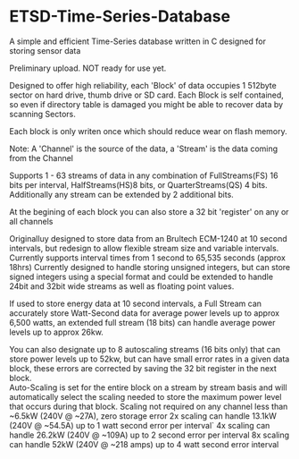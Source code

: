 # ETSD-Time-Series-Database
A simple and efficient Time-Series database written in C designed for storing sensor data

Preliminary upload.  NOT ready for use yet.

Designed to offer high reliability, each 'Block' of data occupies 1 512byte sector on hard drive, thumb drive or SD card.
Each Block is self contained, so even if directory table is damaged you might be able to recover data by scanning Sectors.

Each block is only writen once which should reduce wear on flash memory.

Note: A 'Channel' is the source of the data, a 'Stream' is the data coming from the Channel

Supports 1 - 63 streams of data in any combination of FullStreams(FS) 16 bits per interval, HalfStreams(HS)8 bits, or QuarterStreams(QS) 4 bits.  Additionally any stream can be extended by 2 additional bits.

At the begining of each block you can also store a 32 bit 'register' on any or all channels
 
Originalluy designed to store data from an Brultech ECM-1240 at 10 second intervals, but redesign to allow flexible stream size and variable intervals.  Currently supports interval times from 1 second to 65,535 seconds (approx 18hrs) 
Currently designed to handle storing unsigned integers, but can store signed integers using a special format and could be extended to handle 24bit and 32bit wide streams as well as floating point values.

If used to store energy data at 10 second intervals, a Full Stream can accurately store Watt-Second data for average power levels up to approx 6,500 watts, an extended full stream (18 bits) can handle average power levels up to approx 26kw.

You can also designate up to 8 autoscaling streams (16 bits only) that can store power levels up to 52kw, but can have small error rates in a given data block, these errors are corrected by saving the 32 bit register in the next block.  
Auto-Scaling is set for the entire block on a stream by stream basis and will automatically select the scaling needed to store the maximum power level that occurs during that block.
Scaling not required on any channel less than ~6.5kW (240V @ ~27A), zero storage error
2x scaling can handle 13.1kW (240V @ ~54.5A)	up to 1 watt second error per interval`
4x scaling can handle 26.2kW (240V @ ~109A)     up to 2 second error per interval
8x scaling can handle 52kW (240V @ ~218 amps)   up to 4 watt second error interval
